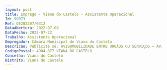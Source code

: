 ```yaml
--- 
layout: post
title: Emprego - Viana do Castelo - Assistente Operacional
Id: 99073
Ref: OE202207/0312
DataAbertura: 2022-07-08
DataFecho: 2022-07-22
Trabalho: Assistente Operacional
Empregador: Câmara Municipal de Viana do Castelo
Descricao: Publicite se. AVISOMOBILIDADE ENTRE ORGÃOS OU SERVIÇOS – AVISO Nº18 2022Joaquim Luís Nobre Pereira, Presidente da Câmara Municipal de Viana do Castelo Faz se público que por meu despacho de 27 de junho de 2022, fundamentado na necessidade de reforço de trabalhadores na área, decorrente de saída de profissionais e com a previsibilidade de 18 meses, em conformidade com o artigo 97º A do anexo à lei nº 35 2014, de 20 de junho (LTFP), aditado pela Lei nº 25 2017, de 30 de maio  a Câmara Municipal de Viana do Castelo pretende recrutar, em regime de mobilidade na categoria, a operar entre órgãos ou serviços, 01 trabalhador (m f) integrado na carreira e categoria de assistente operacional   função de TROLHA, ao abrigo do disposto no artigo 92ºe seguintes da Lei geral do trabalho em funções públicas (LFTP), aprovada pela lei nº 35 2014, de 20 de junho, para exercício de funções sob a dependência da Unidade orgânica de 2º Grau – Divisão de Equipamentos, Telecomunicações e Energias, desta Câmara Municipal, de acordo com o seguinte 1   Tipo de oferta  recrutamento por mobilidade interna na categoria, a operar entre órgãos ou serviços 2   Carreira   categoria  Assistente Operacional – função de Trolha 3   Remuneração  a correspondente ao posicionamento remuneratório da carreira e categoria de origem, em conformidade com o disposto na LTFP, aprovada pela Lei nº 35 2014, de 20 de junho  4   Caracterização do posto de trabalho  exercício de funções no âmbito das competências inerentes ao pessoal afeto à unidade orgânica flexível de 2º grau – Divisão de Equipamentos, Telecomunicações e Energias.5   Conteúdo funcional  nº 2 do artigo 88º da LTFP que remete para o anexo da referida Lei e em conformidade com a caracterização do posto de trabalho no mapa de pessoal da Câmara Municipal de Viana do Castelo, genericamente “Trolha   Levanta e reveste maciços de alvenaria. Assenta manilhas, azulejos e ladrilhos e aplica camadas de argamassas de gesso em superfícies de edificações, para o que utiliza ferramentas manuais adequadas  executa as tarefas fundamentais de pedreiro, em geral so assentador de manilhas de grés e cimento, e do ladrilhador, monta bancas, sanitários, coberturas e telha e executa operações de caiação a pincel ou com outros dispositivos. Ocasionalmente pode exercer outras funções, procedimentos, tarefas ou atribuições que lhe são cometidas, por despachos ou por determinação superior”.6	  Requisitos gerais de admissão  a) Trabalhadores integrados na carreira e categoria de assistente operacional, função de trolha, titulares de relação jurídica de emprego público previamente constituída, em regime de contrato de trabalho em funções públicas por tempo indeterminado (experiência profissional mínimo de 1 ano). b)Ser titular da habilitação literária exigível para a carreira de assistente operacional, escolaridade obrigatória em função da idade. 7   Local de exercício de funções  espaços afetos à Divisão de Equipamentos, Telecomunicações e Energias. 8   Prazo e formalização de candidaturas  é concedido o prazo de 10 dias úteis a contar da data de publicitação do presente aviso na BEP – Bolsa de Emprego Público. 8.1.   A candidatura deve ser formalizada mediante requerimento dirigido ao Sr. Presidente da Câmara Municipal de Viana do Castelo, identificada com a menção “Recrutamento por mobilidade na categoria de assistente operacional – tratorista – aviso nº 18 2022”, com identificação do aviso publicitado, preenchendo integralmente o formulário de procedimento concursal de refª 232 04 disponível na página eletrónica do município, contendo os seguintes elementos  nome, naturalidade, data de nascimento, endereço completo, endereço eletrónico, contacto telefónico, habilitações literárias, modalidade de relação jurídica de emprego público e serviço   organismo a que está vinculado, carreira e categoria em que se encontra integrado, entre outros.8.2.   O formulário de candidatura de refª 232 04 deverá ser obrigatoriamente acompanhado de currículo profissional devidamente atualizado, datado e assinado, bem como declaração emitida pelo serviço de origem onde conste a identificação da relação jurídica de emprego público, carreira e categoria em que se encontra integrado, a descrição das funções exercidas, posicionamento remuneratório atual e últimas avaliações de desempenho. O currículo deverá ser acompanhado de documentos comprovativos da experiência profissional, habilitações académicas e outros factos declarados. 9   A candidatura poderá ser entregue presencialmente no SAM   serviço de atendimento ao munícipe, no horário de expediente, ou ser remetida por correio registado com aviso de receção, para a Secção de Administração de Pessoal – Câmara Municipal de Viana do Castelo, Passeio das Mordomas da Romaria, 4904 877 Viana do Castelo.10   Seleção de candidatos  A seleção será feita com base na análise curricular, complementada com entrevista profissional de seleção.11 – Júri do procedimento  Engº António Oliveira Barros, Chefe de Divisão de Equipamentos, Telecomunicações e Energias, que preside  Vogais efetivos  Engº Jorge Samuel Ferreira Gomes, dirigente intermédio de 3º grau – unidade de gestão operacional  Dra. Hirondina da Conceição Passarinho Machado, Chefe de Divisão Administrativa e de Recursos Humanos  Vogais suplentes  Dr. Pedro Henrique Pereira Rodrigues Cruz, Técnico Superior de Recursos Humanos  Dra.Patrícia Gomes de Maldonado Botelho, Técnica Superior. Viana do Castelo, 04 de julho de 2022. O Presidente da Câmara,Luís Nobre
CodigoPostal: 4904-877 VIANA DO CASTELO
Concelho: Viana do Castelo
Distrito: Viana do Castelo
--- 
```

